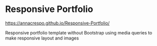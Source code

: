 # Responsive Portfolio

https://annacrespo.github.io/Responsive-Portfolio/

Responsive portfolio template without Bootstrap using media queries to make responsive layout and images
